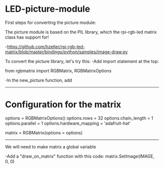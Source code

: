 # LED-picture-module

First steps for converting the picture module:

The picture module is based on the PIL library, which the rpi-rgb-led matrix class has support for!

-https://github.com/hzeller/rpi-rgb-led-matrix/blob/master/bindings/python/samples/image-draw.py

To convert the picture library, let's try this:
-Add import statement at the top:

from rgbmatrix import RGBMatrix, RGBMatrixOptions

-In the new_picture function, add

-----
# Configuration for the matrix
options = RGBMatrixOptions()
options.rows = 32
options.chain_length = 1
options.parallel = 1
options.hardware_mapping = 'adafruit-hat'

matrix = RGBMatrix(options = options)

---

We will need to make matrix a global variable

-Add a "draw_on_matrix" function with this code:
matrix.SetImage(IMAGE, 0, 0)

  
